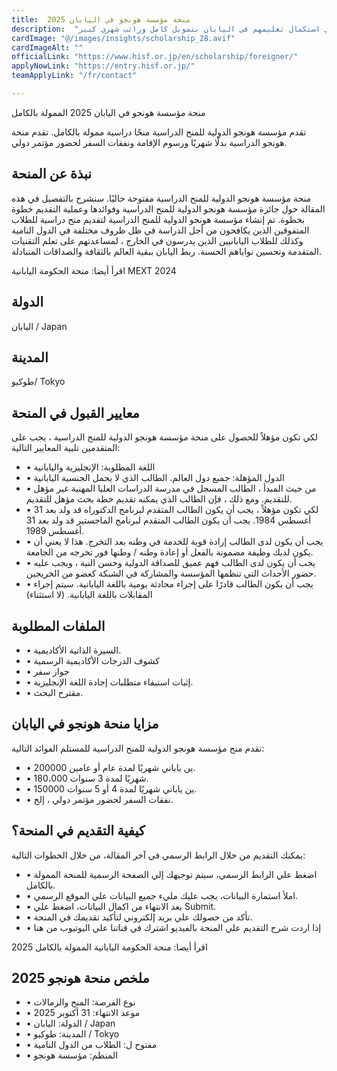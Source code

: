 ```yaml
---
title:  منحة مؤسسة هونجو في اليابان 2025 
description:  "أقوي منحة في اليابان مقدمة من مؤسسة هونجو الخيرية لدعم الطلاب الراغبين في استكمال تعليمهم في اليابان بتمويل كامل وراتب شهري كبير." 
cardImage: "@/images/insights/scholarship_28.avif" 
cardImageAlt: "" 
officialLink: "https://www.hisf.or.jp/en/scholarship/foreigner/" 
applyNowLink: "https://entry.hisf.or.jp/" 
teamApplyLink: "/fr/contact"

---
```


منحة مؤسسة هونجو في اليابان 2025 الممولة بالكامل

تقدم مؤسسة هونجو الدولية للمنح الدراسية منحًا دراسية ممولة بالكامل. تقدم منحة هونجو الدراسية بدلًا شهريًا ورسوم الإقامة ونفقات السفر لحضور مؤتمر دولي.

## نبذة عن المنحة

منحة مؤسسة هونجو الدولية للمنح الدراسية مفتوحة حاليًا. سنشرح بالتفصيل في هذه المقالة حول جائزة مؤسسة هونجو الدولية للمنح الدراسية وفوائدها وعملية التقديم خطوة بخطوة. تم إنشاء مؤسسة هونجو الدولية للمنح الدراسية لتقديم منح دراسية للطلاب المتفوقين الذين يكافحون من أجل الدراسة في ظل ظروف مختلفة في الدول النامية وكذلك للطلاب اليابانيين الذين يدرسون في الخارج ، لمساعدتهم على تعلم التقنيات المتقدمة وتحسين نواياهم الحسنة. ربط اليابان ببقية العالم بالثقافة والصداقات المتبادلة.

اقرأ أيضا: منحة الحكومة اليابانية MEXT 2024

## الدولة

اليابان / Japan

## المدينة

طوكيو/ Tokyo

## معايير القبول في المنحة

لكي تكون مؤهلاً للحصول على منحة مؤسسة هونجو الدولية للمنح الدراسية ، يجب على المتقدمين تلبية المعايير التالية:

- • اللغة المطلوبة: الإنجليزية واليابانية
- • الدول المؤهلة: جميع دول العالم. الطالب الذي لا يحمل الجنسية اليابانية
- • من حيث المبدأ ، الطالب المسجل في مدرسة الدراسات العليا المهنية غير مؤهل للتقديم. ومع ذلك ، فإن الطالب الذي يمكنه تقديم خطة بحث مؤهل للتقديم.
- • لكي تكون مؤهلاً ، يجب أن يكون الطالب المتقدم لبرنامج الدكتوراه قد ولد بعد 31 أغسطس 1984. يجب أن يكون الطالب المتقدم لبرنامج الماجستير قد ولد بعد 31 أغسطس 1989.
- • يجب أن يكون لدى الطالب إرادة قوية للخدمة في وطنه بعد التخرج. هذا لا يعني أن يكون لديك وظيفة مضمونة بالفعل أو إعادة وطنه / وطنها فور تخرجه من الجامعة.
- • يجب أن يكون لدى الطالب فهم عميق للصداقة الدولية وحسن النية ، ويجب عليه حضور الأحداث التي تنظمها المؤسسة والمشاركة في الشبكة كعضو من الخريجين.
- • يجب أن يكون الطالب قادرًا على إجراء محادثة يومية باللغة اليابانية. سيتم إجراء المقابلات باللغة اليابانية. (لا استثناء)

## الملفات المطلوبة

- • السيرة الذاتية الأكاديمية.
- • كشوف الدرجات الأكاديمية الرسمية
- • جواز سفر
- • إثبات استيفاء متطلبات إجادة اللغة الإنجليزية.
- • مقترح البحث.

## مزايا منحة هونجو في اليابان

تقدم منح مؤسسة هونجو الدولية للمنح الدراسية للمستلم الفوائد التالية:

- • 200000 ين ياباني شهريًا لمدة عام أو عامين.
- • 180،000 شهريًا لمدة 3 سنوات.
- • 150000 ين ياباني شهريًا لمدة 4 أو 5 سنوات.
- • نفقات السفر لحضور مؤتمر دولي ، إلخ.

## كيفية التقديم في المنحة؟

يمكنك التقديم من خلال الرابط الرسمي في آخر المقالة، من خلال الخطوات التالية:

- • اضغط علي الرابط الرسمي، سيتم توجيهك إلي الصفحة الرسمية للمنحة الممولة بالكامل.
- • املأ استمارة البيانات، يجب عليك مليء جميع البيانات علي الموقع الرسمي.
- • بعد الانتهاء من اكمال البيانات، اضغط علي Submit.
- • تأكد من حصولك علي بريد إلكتروني لتأكيد تقديمك في المنحة.
- • إذا اردت شرح التقديم علي المنحة بالفيديو اشترك في قناتنا علي اليوتيوب من هنا

اقرأ أيضا: منحة الحكومة اليابانية الممولة بالكامل 2025

## ملخص منحة هونجو 2025

- • نوع الفرصة: المنح والزمالات
- • موعد الانتهاء: 31 أكتوبر 2025
- • الدولة: اليابان / Japan
- • المدينة: طوكيو / Tokyo
- • مفتوح ل: الطلاب من الدول النامية
- • المنظم: مؤسسة هونجو

